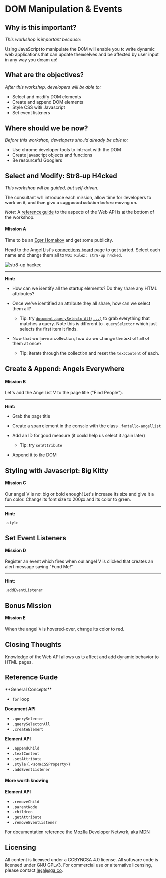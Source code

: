 <!--
Creator: Ilias Tsangaris
Editor: John Barela 
Market: SF, Denver
-->

# DOM Manipulation & Events

## Why is this important?
<!-- framing the "why" in big-picture/real world examples -->
*This workshop is important because:*

Using JavaScript to manipulate the DOM will enable you to write dynamic web applications that can update themselves and be affected by user input in any way you dream up!

## What are the objectives?
<!-- specific/measurable goal for students to achieve -->
*After this workshop, developers will be able to:*

* Select and modify DOM elements
* Create and append DOM elements
* Style CSS with Javascript
* Set event listeners


## Where should we be now?
<!-- call out the skills that are prerequisites -->
*Before this workshop, developers should already be able to:*

- Use chrome developer tools to interact with the DOM
- Create javascript objects and functions
- Be resourceful Googlers

## Select and Modify: Str8-up H4cked
*This workshop will be guided, but self-driven.*

The consultant will introduce each mission, allow time for developers to work on it, and then give a suggested solution before moving on.

*Note:* A [reference guide](#web-api-reference) to the aspects of the Web API is at the bottom of the workshop.

#### Mission A

Time to be an [Egor Homakov](http://techli.com/2012/03/how-a-russian-developer-hijacked-github-to-help-the-rails-community/) and get some publicity. 

Head to the Angel List's [connections board](https://angel.co/people/connections) page to get started. Select each name and change them all to `WDI Rulez: str8-up h4cked`.

![str8-up hacked](./images/str8-up-h4cked.png)

[CFU]: # (What would be some of the first steps. Prod for opening the console and comment on the Easter Egg.)

---

**Hint:**

* How can we identify all the startup elements? Do they share any HTML attributes?

* Once we've identified an attribute they all share, how can we select them all?
	* Tip: try [`document.querySelectorAll(...)`](https://developer.mozilla.org/en-US/docs/Web/API/Document/querySelectorAll) to grab everything that matches a query. Note this is different to `.querySelector` which just selects the first item it finds.

* Now that we have a collection, how do we change the text off all of them at once?
	* Tip: iterate through the collection and reset the `textContent` of each.

## Create & Append: Angels Everywhere

#### Mission B

Let's add the AngelList V to the page title ("Find People").

---

**Hint:**

* Grab the page title

* Create a span element in the console with the class `.fontello-angellist`

* Add an ID for good measure (it could help us select it again later)
	* Tip: try `setAttribute`

* Append it to the DOM

## Styling with Javascript: Big Kitty

#### Mission C

Our angel V is not big or bold enough! Let's increase its size and give it a fun color. Change its font size to 200px and its color to green.

---

**Hint:**

`.style`


## Set Event Listeners

#### Mission D

Register an event which fires when our angel V is clicked that creates an alert message saying "Fund Me!"

---

**Hint:**

`.addEventListener`


## Bonus Mission

#### Mission E

When the angel V is hovered-over, change its color to red.

## Closing Thoughts

Knowledge of the Web API allows us to affect and add dynamic behavior to HTML pages.

<h2 id="web-api-reference">Reference Guide</h2>
**General Concepts**

* `for` loop

**Document API**

* `.querySelector`
* `.querySelectorAll`
* `.createElement`

**Element API**

* `.appendChild`
* `.textContent`
* `.setAttribute`
* `.style` (`.<someCSSProperty>`)
* `.addEventListener`

#### More worth knowing

**Element API**

* `.removeChild`
* `.parentNode`
* `.children`
* `.getAttribute`
* `.removeEventListener`

For documentation reference the Mozilla Developer Network, aka [MDN](https://developer.mozilla.org/en-US/)

## Licensing
All content is licensed under a CC­BY­NC­SA 4.0 license.
All software code is licensed under GNU GPLv3. For commercial use or alternative licensing, please contact legal@ga.co.
